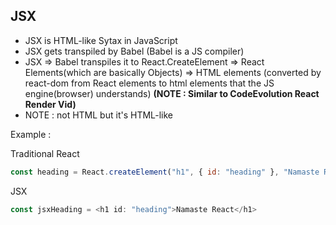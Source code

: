 ## JSX

- JSX is HTML-like Sytax in JavaScript
- JSX gets transpiled by Babel (Babel is a JS compiler)
- JSX => Babel transpiles it to React.CreateElement => React Elements(which are basically Objects) => HTML elements (converted by react-dom from React elements to html elements that the JS engine(browser) understands) **(NOTE : Similar to CodeEvolution React Render Vid)**
- NOTE : not HTML but it's HTML-like

Example :

Traditional React

```javascript
const heading = React.createElement("h1", { id: "heading" }, "Namaste React");
```

JSX

```javascript
const jsxHeading = <h1 id: "heading">Namaste React</h1>
```
